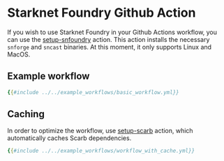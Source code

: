 # Starknet Foundry Github Action

If you wish to use Starknet Foundry in your Github Actions workflow, you can use the [setup-snfoundry](https://github.com/marketplace/actions/setup-starknet-foundry) action. This action installs the necessary `snforge` and `sncast` binaries. At this moment, it only supports Linux and MacOS.

## Example workflow

```yml
{{#include ../../example_workflows/basic_workflow.yml}}
```

## Caching

In order to optimize the workflow, use [setup-scarb](https://github.com/marketplace/actions/setup-scarb) action, which automatically caches Scarb dependencies.

```yaml
{{#include ../../example_workflows/workflow_with_cache.yml}}
```

